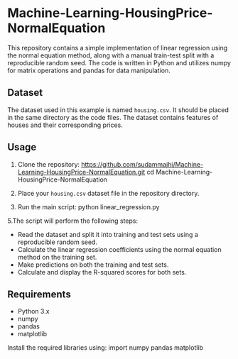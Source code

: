 # Machine-Learning-HousingPrice-NormalEquation

This repository contains a simple implementation of linear regression using the normal equation method, along with a manual train-test split with a reproducible random seed. The code is written in Python and utilizes numpy for matrix operations and pandas for data manipulation.

## Dataset

The dataset used in this example is named `housing.csv`. It should be placed in the same directory as the code files. The dataset contains features of houses and their corresponding prices.

## Usage

1. Clone the repository:
   https://github.com/sudammajhi/Machine-Learning-HousingPrice-NormalEquation.git
   cd Machine-Learning-HousingPrice-NormalEquation
   
3. Place your `housing.csv` dataset file in the repository directory.

4. Run the main script:
   python linear_regression.py

5.The script will perform the following steps:
- Read the dataset and split it into training and test sets using a reproducible random seed.
- Calculate the linear regression coefficients using the normal equation method on the training set.
- Make predictions on both the training and test sets.
- Calculate and display the R-squared scores for both sets.

## Requirements

- Python 3.x
- numpy
- pandas
- matplotlib

Install the required libraries using:
  import numpy pandas matplotlib

